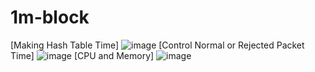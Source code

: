 # 1m-block
[Making Hash Table Time]
![image](https://github.com/kth9245/1m-block/assets/82037797/8685f0fa-6335-4786-bc9a-e704e4754a31)
[Control Normal or Rejected Packet Time]
![image](https://github.com/kth9245/1m-block/assets/82037797/a74a0ae2-f687-4d71-816a-dacec459f6bc)
[CPU and Memory]
![image](https://github.com/kth9245/1m-block/assets/82037797/262179f4-8b84-4351-acc3-3b86200f51e9)
